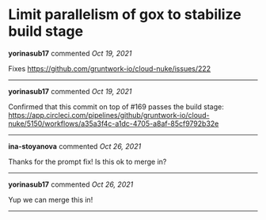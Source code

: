 # Limit parallelism of gox to stabilize build stage

**yorinasub17** commented *Oct 19, 2021*

Fixes https://github.com/gruntwork-io/cloud-nuke/issues/222
<br />
***


**yorinasub17** commented *Oct 19, 2021*

Confirmed that this commit on top of #169 passes the build stage: https://app.circleci.com/pipelines/github/gruntwork-io/cloud-nuke/5150/workflows/a35a3f4c-a1dc-4705-a8af-85cf9792b32e
***

**ina-stoyanova** commented *Oct 26, 2021*

Thanks for the prompt fix! Is this ok to merge in?

***

**yorinasub17** commented *Oct 26, 2021*

Yup we can merge this in!
***

